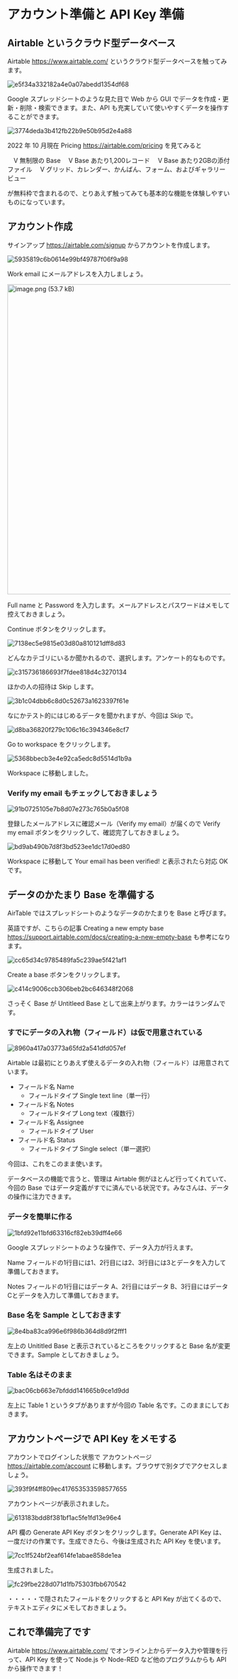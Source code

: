 # アカウント準備と API Key 準備

## Airtable というクラウド型データベース

Airtable https://www.airtable.com/ というクラウド型データベースを触ってみます。

![e5f34a332182a4e0a07abedd1354df68](https://i.gyazo.com/e5f34a332182a4e0a07abedd1354df68.png)

Google スプレッドシートのような見た目で Web から GUI でデータを作成・更新・削除・検索できます。また、API も充実していて使いやすくデータを操作することができます。

![3774deda3b412fb22b9e50b95d2e4a88](https://i.gyazo.com/3774deda3b412fb22b9e50b95d2e4a88.png)

2022 年 10 月現在 Pricing https://airtable.com/pricing を見てみると

　V 無制限の Base
　V Base あたり1,200レコード
　V Base あたり2GBの添付ファイル
　V グリッド、カレンダー、かんばん、フォーム、およびギャラリービュー

が無料枠で含まれるので、とりあえず触ってみても基本的な機能を体験しやすいものになっています。

## アカウント作成

サインアップ https://airtable.com/signup からアカウントを作成します。

![5935819c6b0614e99bf49787f06f9a98](https://i.gyazo.com/5935819c6b0614e99bf49787f06f9a98.png)

Work email にメールアドレスを入力しましょう。

<img width="700" alt="image.png (53.7 kB)" src="https://img.esa.io/uploads/production/attachments/3062/2022/09/05/8131/a695052f-b31c-44ff-8ef7-75c746d9da00.png">

Full name と Password を入力します。メールアドレスとパスワードはメモして控えておきましょう。

Continue ボタンをクリックします。

![7138ec5e9815e03d80a810121dff8d83](https://i.gyazo.com/7138ec5e9815e03d80a810121dff8d83.png)

どんなカテゴリにいるか聞かれるので、選択します。アンケート的なものです。

![c315736186693f7fdee818d4c3270134](https://i.gyazo.com/c315736186693f7fdee818d4c3270134.png)

ほかの人の招待は Skip します。

![3b1c04dbb6c8d0c52673a1623397f61e](https://i.gyazo.com/3b1c04dbb6c8d0c52673a1623397f61e.png)

なにかテスト的にはじめるデータを聞かれますが、今回は Skip で。

![d8ba36820f279c106c16c394346e8cf7](https://i.gyazo.com/d8ba36820f279c106c16c394346e8cf7.png)

Go to workspace をクリックします。

![5368bbecb3e4e92ca5edc8d5514d1b9a](https://i.gyazo.com/5368bbecb3e4e92ca5edc8d5514d1b9a.png)

Workspace に移動しました。

### Verify my email もチェックしておきましょう

![91b0725105e7b8d07e273c765b0a5f08](https://i.gyazo.com/91b0725105e7b8d07e273c765b0a5f08.png)

登録したメールアドレスに確認メール（Verify my email）が届くので Verify my email ボタンをクリックして、確認完了しておきましょう。

![bd9ab490b7d8f3bd523ee1dc17d0ed80](https://i.gyazo.com/bd9ab490b7d8f3bd523ee1dc17d0ed80.png)

Workspace に移動して Your email has been verified! と表示されたら対応 OK です。

## データのかたまり Base を準備する

AirTable ではスプレッドシートのようなデータのかたまりを Base と呼びます。

英語ですが、こちらの記事 Creating a new empty base https://support.airtable.com/docs/creating-a-new-empty-base も参考になります。

![cc65d34c9785489fa5c239ae5f421af1](https://i.gyazo.com/cc65d34c9785489fa5c239ae5f421af1.png)

Create a base ボタンをクリックします。

![c414c9006ccb306beb2bc646348f2068](https://i.gyazo.com/c414c9006ccb306beb2bc646348f2068.png)

さっそく Base が Untitleed Base として出来上がります。カラーはランダムです。

### すでにデータの入れ物（フィールド）は仮で用意されている

![8960a417a03773a65fd2a541dfd057ef](https://i.gyazo.com/8960a417a03773a65fd2a541dfd057ef.png)

Airtable は最初にとりあえず使えるデータの入れ物（フィールド）は用意されています。

- フィールド名 Name
    - フィールドタイプ Single text line（単一行）
- フィールド名 Notes
    - フィールドタイプ Long text（複数行）
- フィールド名 Assignee
    - フィールドタイプ User
- フィールド名 Status
    - フィールドタイプ Single select（単一選択）

今回は、これをこのまま使います。

データベースの機能で言うと、管理は Airtable 側がほとんど行ってくれていて、今回の Base ではデータ定義がすでに済んでいる状況です。みなさんは、データの操作に注力できます。

### データを簡単に作る

![1bfd92e11bfd63316cf82eb39dff4e66](https://i.gyazo.com/1bfd92e11bfd63316cf82eb39dff4e66.png)

Google スプレッドシートのような操作で、データ入力が行えます。

Name フィールドの1行目には1、2行目には2、3行目には3とデータを入力して準備しておきます。

Notes フィールドの1行目にはデータ A、2行目にはデータ B、3行目にはデータ Cとデータを入力して準備しておきます。

### Base 名を Sample としておきます

![8e4ba83ca996e6f986b364d8d9f2fff1](https://i.gyazo.com/8e4ba83ca996e6f986b364d8d9f2fff1.png)

左上の Unititled Base と表示されているところをクリックすると Base 名が変更できます。Sample としておきましょう。

### Table 名はそのまま

![bac06cb663e7bfddd141665b9ce1d9dd](https://i.gyazo.com/bac06cb663e7bfddd141665b9ce1d9dd.png)

左上に Table 1 というタブがありますが今回の Table 名です。このままにしておきます。

## アカウントページで API Key をメモする

アカウントでログインした状態で アカウントページ https://airtable.com/account に移動します。ブラウザで別タブでアクセスしましょう。

![393f9f4ff809ec417653533598577655](https://i.gyazo.com/393f9f4ff809ec417653533598577655.png)

アカウントページが表示されました。

![613183bdd8f381bf1ac5fe1fd13e96e4](https://i.gyazo.com/613183bdd8f381bf1ac5fe1fd13e96e4.png)

API 欄の Generate API Key ボタンをクリックします。Generate API Key は、一度だけの作業です。生成できたら、今後は生成された API Key を使います。

![7cc1f524bf2eaf614fe1abae858de1ea](https://i.gyazo.com/7cc1f524bf2eaf614fe1abae858de1ea.png)

生成されました。

![fc29fbe228d071d1fb75303fbb670542](https://i.gyazo.com/fc29fbe228d071d1fb75303fbb670542.png)

・・・・・で隠されたフィールドをクリックすると API Key が出てくるので、テキストエディタにメモしておきましょう。

## これで準備完了です

Airtable https://www.airtable.com/ でオンライン上からデータ入力や管理を行って、API Key を使って Node.js や Node-RED など他のプログラムからも API から操作できます！